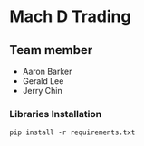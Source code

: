 # Mach D Trading
## Team member
- Aaron Barker
- Gerald Lee
- Jerry Chin


### Libraries Installation
`pip install -r requirements.txt`
